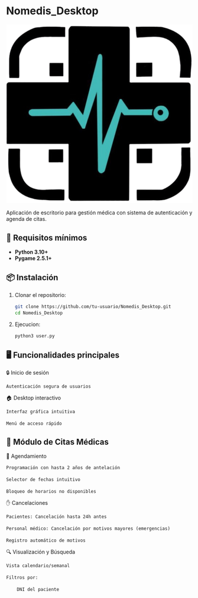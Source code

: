 # Nomedis_Desktop  

![Logo de Nomedis](Imagenes/logo.png)  

Aplicación de escritorio para gestión médica con sistema de autenticación y agenda de citas.  

## 🚀 Requisitos mínimos  
- **Python 3.10+**  
- **Pygame 2.5.1+**  

## 📦 Instalación  
1. Clonar el repositorio:  
   ```bash  
   git clone https://github.com/tu-usuario/Nomedis_Desktop.git  
   cd Nomedis_Desktop
   ```
2. Ejecucion:
   ```bash
   python3 user.py
   ```
## 🖥️ Funcionalidades principales
🔒 Inicio de sesión

    Autenticación segura de usuarios

🏠 Desktop interactivo

    Interfaz gráfica intuitiva

    Menú de acceso rápido
## 🏥 Módulo de Citas Médicas
📅 Agendamiento

    Programación con hasta 2 años de antelación

    Selector de fechas intuitivo

    Bloqueo de horarios no disponibles

✋ Cancelaciones

    Pacientes: Cancelación hasta 24h antes

    Personal médico: Cancelación por motivos mayores (emergencias)

    Registro automático de motivos

🔍 Visualización y Búsqueda

    Vista calendario/semanal

    Filtros por:

        DNI del paciente
